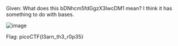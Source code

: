 Given: What does this bDNhcm5fdGgzX3IwcDM1 mean? I think it has something to do with bases.

![image](https://user-images.githubusercontent.com/110505489/223911195-fa1003c9-0518-4891-93dd-4b0057d2456d.png)

Flag: picoCTF{l3arn_th3_r0p35}
